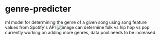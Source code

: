 # genre-predicter
ml model for determining the genre of a given song using song feature values from Spotify's API
![image](https://user-images.githubusercontent.com/50224596/155651736-1601076d-c246-4dd1-9d20-7f03c421122a.png)
can determine folk vs hip hop vs pop
currently working on adding more genres, data pool needs to be increased
